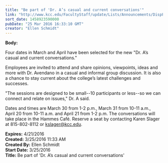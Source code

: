 ```yaml
---
title: "Be part of 'Dr. A’s casual and current conversations'"
link: "http://www.kcc.edu/FacultyStaff/update/Lists/Announcements/DispForm.aspx?ID=2190"
sort_date: 1458923590000
pubDate: "25 Mar 2016 16:33:10 GMT"
creator: "Ellen Schmidt"
---
```


<div><b>Body:</b> <div class="ExternalClassA65D33D7B4F942B2BBA9263E2D675CA2"><p>Four dates in March and April have been selected for the new &quot;Dr. A’s casual and current conversations.&quot;</p>
<p>Employees are invited to attend and share opinions, viewpoints, ideas and more with Dr. Avendano in a casual and informal group discussion. It is also a chance to stay current about the college’s latest challenges and successes. </p>
<p>&quot;The sessions are designed to be small--10 participants or less--so we can  connect and relate on issues,&quot; Dr. A said.</p>
<p><a href="mailto:kslager@kcc.edu"><img src="/FacultyStaff/update/PublishingImages/feedback1.gif" alt="" style="vertical-align:auto;float:right;margin:5px" /></a>Dates and times are March 30 from 1-2 p.m., March 31 from 10-11 a.m., April 20 from 10-11 a.m. and April 21 from 1-2 p.m. The conversations will take place in the Hammes Café. Reserve a seat by contacting Karen Slager at 815-802-8112 or <a href="mailto:kslager@kcc.edu">kslager@kcc.edu</a>.</p></div></div>
<div><b>Expires:</b> 4/21/2016</div>
<div><b>Created:</b> 3/25/2016 11:33 AM</div>
<div><b>Created By:</b> Ellen Schmidt</div>
<div><b>Start Date:</b> 3/25/2016</div>
<div><b>Title:</b> Be part of &#39;Dr. A’s casual and current conversations&#39;</div>
